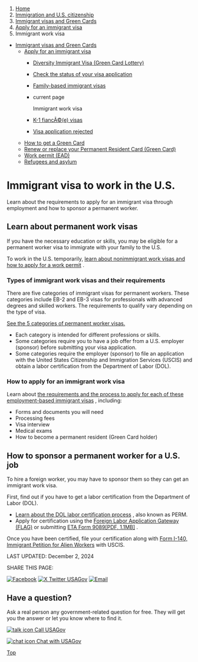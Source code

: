 1. [Home](/)
2. [Immigration and U.S. citizenship](/immigration-and-citizenship)
3. [Immigrant visas and Green Cards](/green-card-permanent-resident-immigrant-visa)
4. [Apply for an immigrant visa](/visas)
5. Immigrant work visa

* [Immigrant visas and Green Cards](/green-card-permanent-resident-immigrant-visa)
  + [Apply for an immigrant visa](/visas)
    - [Diversity Immigrant Visa (Green Card Lottery)](/green-card-lottery)
    - [Check the status of your visa application](/check-status-of-visa)
    - [Family-based immigrant visas](/sponsor-family-member)
    - current page

      Immigrant work visa
    - [K-1 fiancÃ©(e) visas](/fiance-visa)
    - [Visa application rejected](/visa-application-rejected)
  + [How to get a Green Card](/how-to-get-green-card)
  + [Renew or replace your Permanent Resident Card (Green Card)](/renew-green-card)
  + [Work permit (EAD)](/work-permit-ead)
  + [Refugees and asylum](/refugee-and-asylum)

Immigrant visa to work in the U.S.
==================================

Learn about the requirements to apply for an immigrant visa through employment and how to sponsor a permanent worker.

**Learn about permanent work visas**
------------------------------------

If you have the necessary education or skills, you may be eligible for a permanent worker visa to immigrate with your family to the U.S.

To work in the U.S. temporarily,
[learn about nonimmigrant work visas and how to apply for a work permit](https://www.usa.gov/nonimmigrant-work-visa)
.

### **Types of immigrant work visas and their requirements**

There are five categories of immigrant visas for permanent workers. These categories include EB-2 and EB-3 visas for professionals with advanced degrees and skilled workers. The requirements to qualify vary depending on the type of visa.

[See the 5 categories of permanent worker visas.](https://www.uscis.gov/working-in-the-united-states/permanent-workers)

* Each category is intended for different professions or skills.
* Some categories require you to have a job offer from a U.S. employer (sponsor) before submitting your visa application.
* Some categories require the employer (sponsor) to file an application with the United States Citizenship and Immigration Services (USCIS) and obtain a labor certification from the Department of Labor (DOL).

### **How to apply for an immigrant work visa**

Learn about
[the requirements and the process to apply for each of these employment-based immigrant visas](https://travel.state.gov/content/travel/en/us-visas/immigrate/employment-based-immigrant-visas.html)
, including:

* Forms and documents you will need
* Processing fees
* Visa interview
* Medical exams
* How to become a permanent resident (Green Card holder)

**How to sponsor a permanent worker for a U.S. job**
----------------------------------------------------

To hire a foreign worker, you may have to sponsor them so they can get an immigrant work visa.

First, find out if you have to get a labor certification from the Department of Labor (DOL).

* [Learn about the DOL labor certification process](https://www.dol.gov/agencies/eta/foreign-labor/programs/permanent)
  , also known as PERM.
* Apply for certification using the
  [Foreign Labor Application Gateway (FLAG)](https://flag.dol.gov/)
  or submitting
  [ETA Form 9089[PDF, 1.1MB]](https://www.dol.gov/sites/dolgov/files/ETA/oflc/pdfs/Form%20ETA-9089%20-%20August%202021.pdf)
  .

Once you have been certified, file your certification along with
[Form I-140, Immigrant Petition for Alien Workers](https://www.uscis.gov/i-140)
with USCIS.

LAST UPDATED:
December 2, 2024

SHARE THIS PAGE:

[![Facebook](/themes/custom/usagov/images/social-media-icons/Facebook_Icon.svg)](https://www.facebook.com/sharer/sharer.php?u=https://www.usa.gov/immigrant-work-visa&v=3)
[![X Twitter USAGov](/themes/custom/usagov/images/social-media-icons/X_Twitter_Icon.svg?version=2)](https://twitter.com/intent/tweet?source=webclient&text=https://www.usa.gov/immigrant-work-visa)
[![Email](/themes/custom/usagov/images/social-media-icons/Email_Icon.svg?version=2)](mailto:?subject=https://www.usa.gov/immigrant-work-visa)

Have a question?
----------------

Ask a real person any government-related question for free. They will get you the answer or let you know where to find it.

[![talk icon](/themes/custom/usagov/images/ICONS_talk.png)
Call USAGov](/phone)

[![chat icon](/themes/custom/usagov/images/ICONS_chat.png)
Chat with USAGov](/chat)

[Top](#main-content)
